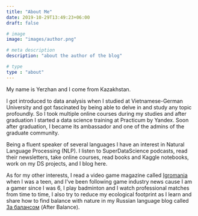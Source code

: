 ```yaml
---
title: "About Me"
date: 2019-10-29T13:49:23+06:00
draft: false

# image
image: "images/author.png"

# meta description
description: "about the author of the blog"

# type
type : "about"
---
```


My name is Yerzhan and I come from Kazakhstan.

I got introduced to data analysis when I studied at Vietnamese-German University and got fascinated by being able to delve in and study any topic profoundly. So I took multiple online courses during my studies and after graduation I started a data science training at Practicum by Yandex. Soon after graduation, I became its ambassador and one of the admins of the graduate community.

Being a fluent speaker of several languages I have an interest in Natural Language Processing (NLP). I listen to SuperDataScience podcasts, read their newsletters, take online courses, read books and Kaggle notebooks, work on my DS projects, and I blog here.

As for my other interests, I read a video game magazine called [Igromania](https://en.wikipedia.org/wiki/Igromania) when I was a teen, and I've been following game industry news cause I am a gamer since I was 6, I play badminton and I watch professional matches from time to time, I also try to reduce my ecological footprint as I learn and share how to find balance with nature in my Russian language blog called [За балансом](https://yerkar.com) (After Balance).
